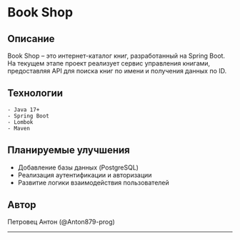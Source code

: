 # Book Shop

## Описание

Book Shop – это интернет-каталог книг, разработанный на Spring Boot. На текущем этапе проект реализует сервис управления книгами, предоставляя API для поиска книг по имени и получения данных по ID.

## Технологии

    - Java 17+
    - Spring Boot
    - Lombok
    - Maven

## Планируемые улучшения

- Добавление базы данных (PostgreSQL)
- Реализация аутентификации и авторизации
- Развитие логики взаимодействия пользователей

## Автор

Петровец Антон (@Anton879-prog)


---
